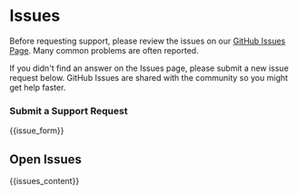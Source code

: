 # Issues

Before requesting support, please review the issues on our [GitHub Issues Page](https://github.com/{{github_user}}/{{repo}}/issues). Many common problems are often reported.

If you didn't find an answer on the Issues page, please submit a new issue request below. GitHub Issues are shared with the community so you might get help faster.

### Submit a Support Request

{{issue_form}}

## Open Issues

{{issues_content}}
